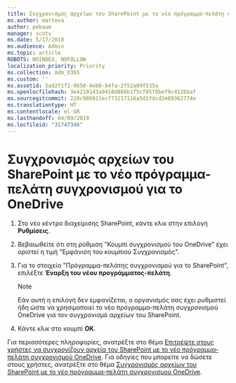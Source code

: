```yaml
---
title: Συγχρονισμός αρχείων του SharePoint με το νέο πρόγραμμα-πελάτη συγχρονισμού για το OneDrive
ms.author: matteva
author: pebaum
manager: scotv
ms.date: 5/17/2018
ms.audience: Admin
ms.topic: article
ROBOTS: NOINDEX, NOFOLLOW
localization_priority: Priority
ms.collection: Adm_O365
ms.custom: ''
ms.assetid: 5ad2f1f2-9650-4eb0-b4fa-2f52a09f535a
ms.openlocfilehash: 3e4219143a9418d886b1f5cf85f8bef9c412bbaf
ms.sourcegitcommit: 228c986911ecf73217116a5d1fdcd2e89362774e
ms.translationtype: HT
ms.contentlocale: el-GR
ms.lasthandoff: 04/09/2019
ms.locfileid: "31747346"
---
```

# <a name="sync-sharepoint-files-with-the-new-onedrive-sync-client"></a>Συγχρονισμός αρχείων του SharePoint με το νέο πρόγραμμα-πελάτη συγχρονισμού για το OneDrive

1. Στο νέο κέντρο διαχείρισης SharePoint, κάντε κλικ στην επιλογή **Ρυθμίσεις**.
    
2. Βεβαιωθείτε ότι στη ρύθμιση "Κουμπί συγχρονισμού του OneDrive" έχει οριστεί η τιμή "Εμφάνιση του κουμπιού Συγχρονισμός". 
    
3. Για το στοιχείο "Πρόγραμμα-πελάτης συγχρονισμού για το SharePoint", επιλέξτε **Έναρξη του νέου προγράμματος-πελάτη**.
    
    > [!NOTE]
    > Εάν αυτή η επιλογή δεν εμφανίζεται, ο οργανισμός σας έχει ρυθμιστεί ήδη ώστε να χρησιμοποιεί το νέο πρόγραμμα-πελάτη συγχρονισμού OneDrive για τον συγχρονισμό αρχείων του SharePoint. 
  
4. Κάντε κλικ στο κουμπί **OK**.
    
Για περισσότερες πληροφορίες, ανατρέξτε στο θέμα [Επιτρέψτε στους χρήστες να συγχρονίζουν αρχεία του SharePoint με το νέο πρόγραμμα-πελάτη συγχρονισμού OneDrive](https://go.microsoft.com/fwlink/?linkid=866433). Για οδηγίες που μπορείτε να δώσετε στους χρήστες, ανατρέξτε στο θέμα [Συγχρονισμός αρχείων του SharePoint με το νέο πρόγραμμα-πελάτη συγχρονισμού OneDrive](https://go.microsoft.com/fwlink/?linkid=866427).
  

